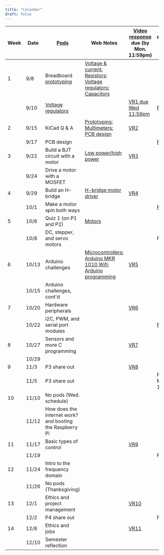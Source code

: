```yaml
---
title: "Calendar"
draft: false
---
```




|     Week    |     Date    |     [Pods](http://andnowforelectronics.com/logistics/syllabus/#synchronous-elements)    |     Web Notes    |     [Video response](http://andnowforelectronics.com/logistics/syllabus/#video-responses-20) due (by Mon. 11:59pm)    |     Project deliverables due (by Wed. 11:59pm)    |
|-|-|-|-|-|-|
|     1    |     9/8    |     Breadboard [prototyping](http://andnowforelectronics.com/notes/prototyping/)    |     [Voltage & current](http://andnowforelectronics.com/notes/voltage-and-current/); [Resistors](http://andnowforelectronics.com/notes/resistors/); [Voltage regulators](http://andnowforelectronics.com/notes/voltage-regulation/); [Capacitors](http://andnowforelectronics.com/notes/capacitors/)    |          |          |
|          |     9/10    |     [Voltage regulators](http://andnowforelectronics.com/notes/voltage-regulation/)    |         |     [VR1 due Wed 11:59pm](http://flipgrid.com/me30)    |     [P1   proto](http://andnowforelectronics.com/logistics/projects/#project-1-build-a-breadboard-power-supply)    |
|     2    |     9/15    |     KiCad Q & A    |     [Prototyping](http://andnowforelectronics.com/notes/prototyping/); [Multimeters](http://andnowforelectronics.com/notes/multimeter/); [PCB design](http://andnowforelectronics.com/notes/pcb/)    |     [VR2](http://flipgrid.com/me30)    |          |
|          |     9/17    |     PCB design    |         |          |     [P1   PCB](http://andnowforelectronics.com/logistics/projects/#project-1-build-a-breadboard-power-supply)    |
|     3    |     9/22    |     Build a BJT circuit with a motor    |     [Low power/high power](http://andnowforelectronics.com/notes/low-power-high-power/)    |     [VR3](http://flipgrid.com/me30)    |          |
|          |     9/24    |     Drive a motor with a MOSFET    |         |          |          |
|     4    |     9/29    |     Build an H-bridge    |     [H-bridge motor driver](http://andnowforelectronics.com/notes/h-bridge/)    |     [VR4](http://flipgrid.com/me30)    |          |
|          |     10/1    |     Make a motor spin both ways    |         |          |     [P2 proto](https://canvas.tufts.edu/courses/22096/assignments/107779)     |
|     5    |     10/6    |     Quiz 1 (on P1 and P2)    |     [Motors](http://andnowforelectronics.com/notes/motors/)    |         |          |
|          |     10/8    |     DC, stepper, and servo motors    |         |          |     P2 PCB    |
|     6    |     10/13    |     Arduino challenges    |     [Microcontrollers](http://andnowforelectronics.com/notes/microcontrollers/); [Arduino MKR 1010 Wifi](http://andnowforelectronics.com/notes/arduino-mkr-wifi-1010-hardware/); [Arduino programming](http://andnowforelectronics.com/notes/arduino-programming/)     |     [VR5](http://flipgrid.com/me30)    |          |
|          |     10/15    |     Arduino challenges, cont'd    |         |          |          |
|     7    |     10/20    |     Hardware peripherals    |         |     [VR6](http://flipgrid.com/me30)    |          |
|          |     10/22    |     i2C, PWM, and serial port modules    |         |          |     [P3 proto](https://canvas.tufts.edu/courses/22096/assignments/107781)    |
|     8    |     10/27    |     Sensors and more C programming    |         |     [VR7](http://flipgrid.com/me30)    |          |
|          |     10/29    |          |         |          |          |
|     9    |     11/3    |     P3 share out    |         |     [VR8](http://flipgrid.com/me30)    |          |
|          |     11/5    |     P3 share out    |         |          |     P3 final due Mon. 11:59pm   |
|     10    |     11/10    |     No pods (Wed. schedule)    |         |          |          |
|          |     11/12    |     How does the internet work? and booting the Raspberry Pi    |         |          |          |
|     11    |     11/17    |     Basic types of control    |         |     [VR9](http://flipgrid.com/me30)    |          |
|          |     11/19    |          |         |          |     P4 proto    |
|     12    |     11/24    |     Intro to the frequency domain    |         |          |          |
|          |     11/26    |     No pods (Thanksgiving)    |         |          |          |
|     13    |     12/1    |     Ethics and project management    |         |     [VR10](http://flipgrid.com/me30)    |          |
|          |     12/2    |     P4 share out    |         |          |     P4 final    |
|     14    |     12/8    |     Ethics and jobs    |         |     [VR11](http://flipgrid.com/me30)    |          |
|          |     12/10    |     Semester reflection    |         |          |          |
